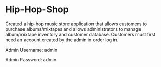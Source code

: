 # Hip-Hop-Shop
Created a hip-hop music store application that allows customers to purchase albums/mixtapes and allows administrators to manage album/mixtape inventory and customer database. 
Customers must first need an account created by the admin in order log in.

Admin Username: admin 

Admin Password: admin
